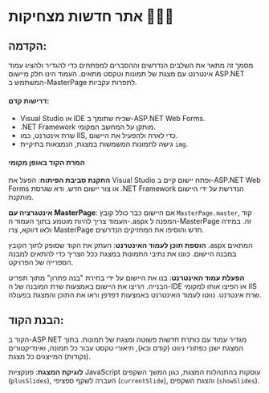  # אתר חדשות מצחיקות 📰📰📰

## הקדמה:
מסמך זה מתאר את השלבים הנדרשים וההסברים למפתחים כדי להגדיר ולהציג עמוד אינטרנט עם מצגת של תמונות וטקסט מתאים. העמוד הינו חלק מיישום ASP.NET המשתמש ב-MasterPage לתפרות עקביות.

#### דרישות קדם:
- Visual Studio או IDE שכיח שתומך ב-ASP.NET Web Forms.
- .NET Framework מותקן על המחשב המקומי.
- שרת אינטרנט, כמו IIS, כדי לארח ולהפעיל את היישום.
- גישה לתמונות המשמשות במצגת, הנמצאות בתיקיית `img`.

#### המרת הקוד באופן מקומי

   **התקנת סביבת הפיתוח**:
     הפעל את Visual Studio ופתח יישום קיים ב-ASP.NET Web Forms או צור יישום חדש.
     ודא שגרסת .NET Framework הנדרשת על ידי היישום מותקנת.

   **אינטגרציה עם MasterPage**: 
     אם היישום כבר כולל קובץ `MasterPage.master`, קוד העמוד צריך להיות מוטמע בתוך העמוד ה-.aspx המפנה ל-MasterPage זה. במידה ולאו דווקא, צרו MasterPage חדש והוסיפו את המחזיקים הנדרשים.

   **הוספת תוכן לעמוד האינטרנט**:
     העתק את הקוד שסופק לתוך הקובץ .aspx המתאים במבנה היישום.
     כוונו את נתיבי התמונות במצגת ככל הצריך כדי להתאים למבנה הספרייה של הפרויקט.

   **הפעלת עמוד האינטרנט**:
     בנו את היישום על ידי בחירת "בנה פתרון" מתוך תפריט הבנייה.
     הריצו את היישום באמצעות שרת המובנה של ה-IDE או הפיצו אותו למקומי IIS שרת אינטרנט.
     נווטו לעמוד האינטרנט באמצעות דפדפן וראו את התוכן והמצגת בפעולה.

## הבנת הקוד:

הקוד ב-ASP.NET מגדיר עמוד עם כותרת חדשות פשוטה ומצגת של תמונות. בתוך המצגת ישנן כפתורי ניווט (קודם ובא), תיאורי טקסט עבור כל תמונה, ואינדיקטורים (נקודות) המייצגים כל מצגת.

  **לוגיקת המצגת**: פונקציות JavaScript עוסקות בהתנהלות המצגת, כגון המשך השקפים (`plusSlides`), העברה לשקף ספציפי (`currentSlide`), והצגת השקפים (`showSlides`).
